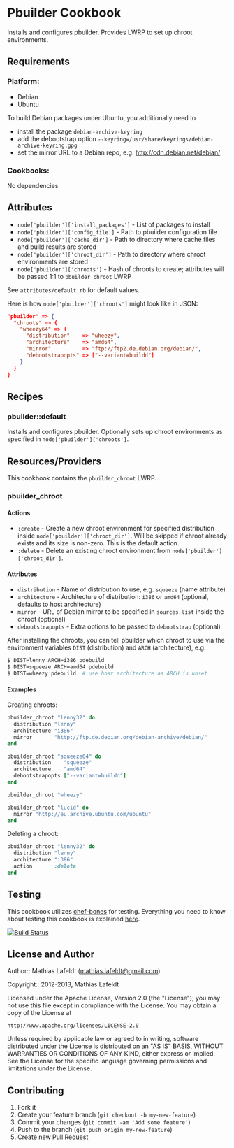 Pbuilder Cookbook
=================

Installs and configures pbuilder. Provides LWRP to set up chroot environments.

Requirements
------------

### Platform:

* Debian
* Ubuntu

To build Debian packages under Ubuntu, you additionally need to

- install the package `debian-archive-keyring`
- add the debootstrap option `--keyring=/usr/share/keyrings/debian-archive-keyring.gpg`
- set the mirror URL to a Debian repo, e.g. http://cdn.debian.net/debian/

### Cookbooks:

No dependencies

Attributes
----------

- `node['pbuilder']['install_packages']` - List of packages to install
- `node['pbuilder']['config_file']` - Path to pbuilder configuration file
- `node['pbuilder']['cache_dir']` - Path to directory where cache files and
  build results are stored
- `node['pbuilder']['chroot_dir']` - Path to directory where chroot environments
  are stored
- `node['pbuilder']['chroots']` - Hash of chroots to create; attributes will be
  passed 1:1 to `pbuilder_chroot` LWRP

See `attributes/default.rb` for default values.

Here is how `node['pbuilder']['chroots']` might look like in JSON:

```json
"pbuilder" => {
  "chroots" => {
    "wheezy64" => {
      "distribution"    => "wheezy",
      "architecture"    => "amd64",
      "mirror"          => "ftp://ftp2.de.debian.org/debian/",
      "debootstrapopts" => ["--variant=buildd"]
    }
  }
}
```

Recipes
-------

### pbuilder::default

Installs and configures pbuilder. Optionally sets up chroot environments as
specified in `node['pbuilder']['chroots']`.

Resources/Providers
-------------------

This cookbook contains the `pbuilder_chroot` LWRP.

### pbuilder_chroot

#### Actions

- `:create` - Create a new chroot environment for specified distribution inside
  `node['pbuilder']['chroot_dir']`. Will be skipped if chroot already exists and
  its size is non-zero. This is the default action.
- `:delete` - Delete an existing chroot environment from
  `node['pbuilder']['chroot_dir']`.

#### Attributes

- `distribution` - Name of distribution to use, e.g. `squeeze` (name attribute)
- `architecture` - Architecture of distribution: `i386` or `amd64` (optional,
  defaults to host architecture)
- `mirror` - URL of Debian mirror to be specified in `sources.list` inside the
  chroot (optional)
- `debootstrapopts` - Extra options to be passed to `debootstrap` (optional)

After installing the chroots, you can tell pbuilder which chroot to use via the
environment variables `DIST` (distribution) and `ARCH` (architecture), e.g.

```sh
$ DIST=lenny ARCH=i386 pdebuild
$ DIST=squeeze ARCH=amd64 pdebuild
$ DIST=wheezy pdebuild  # use host architecture as ARCH is unset
```

#### Examples

Creating chroots:

```ruby
pbuilder_chroot "lenny32" do
  distribution "lenny"
  architecture "i386"
  mirror       "http://ftp.de.debian.org/debian-archive/debian/"
end
```

```ruby
pbuilder_chroot "squeeze64" do
  distribution    "squeeze"
  architecture    "amd64"
  debootstrapopts ["--variant=buildd"]
end
```

```ruby
pbuilder_chroot "wheezy"
```

```ruby
pbuilder_chroot "lucid" do
  mirror "http://eu.archive.ubuntu.com/ubuntu"
end
```

Deleting a chroot:

```ruby
pbuilder_chroot "lenny32" do
  distribution "lenny"
  architecture "i386"
  action       :delete
end
```

Testing
-------

This cookbook utilizes [chef-bones] for testing. Everything you need to know
about testing this cookbook is explained [here][chef-bones-testing].

[![Build Status](https://travis-ci.org/mlafeldt/pbuilder-cookbook.png?branch=master)](https://travis-ci.org/mlafeldt/pbuilder-cookbook)

License and Author
------------------

Author:: Mathias Lafeldt (<mathias.lafeldt@gmail.com>)

Copyright:: 2012-2013, Mathias Lafeldt

Licensed under the Apache License, Version 2.0 (the "License");
you may not use this file except in compliance with the License.
You may obtain a copy of the License at

    http://www.apache.org/licenses/LICENSE-2.0

Unless required by applicable law or agreed to in writing, software
distributed under the License is distributed on an "AS IS" BASIS,
WITHOUT WARRANTIES OR CONDITIONS OF ANY KIND, either express or implied.
See the License for the specific language governing permissions and
limitations under the License.

Contributing
------------

1. Fork it
2. Create your feature branch (`git checkout -b my-new-feature`)
3. Commit your changes (`git commit -am 'Add some feature'`)
4. Push to the branch (`git push origin my-new-feature`)
5. Create new Pull Request


[chef-bones]: https://github.com/mlafeldt/chef-bones
[chef-bones-testing]: https://github.com/mlafeldt/chef-bones/blob/master/TESTING.md

